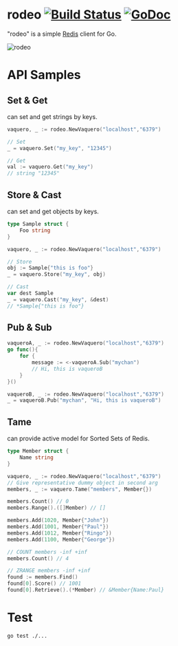 # rodeo [![Build Status](https://travis-ci.org/otiai10/rodeo.svg?branch=master)](https://travis-ci.org/otiai10/rodeo) [![GoDoc](https://godoc.org/github.com/otiai10/rodeo?status.png)](https://godoc.org/github.com/otiai10/rodeo)

"rodeo" is a simple [Redis](http://redis.io/) client for Go.

![rodeo](https://cloud.githubusercontent.com/assets/931554/3240193/73767b3a-f120-11e3-8fea-2ea46ab55cc6.png)

# API Samples
## Set & Get
can set and get strings by keys.
```go
vaquero, _ := rodeo.NewVaquero("localhost","6379")

// Set
_ = vaquero.Set("my_key", "12345")

// Get
val := vaquero.Get("my_key")
// string "12345"
```
## Store & Cast
can set and get objects by keys.
```go
type Sample struct {
    Foo string
}

vaquero, _ := rodeo.NewVaquero("localhost","6379")

// Store
obj := Sample{"this is foo"}
_ = vaquero.Store("my_key", obj)

// Cast
var dest Sample
_ = vaquero.Cast("my_key", &dest)
// *Sample{"this is foo"}
```
## Pub & Sub
```go
vaqueroA, _ := rodeo.NewVaquero("localhost","6379")
go func(){
    for {
        message := <-vaqueroA.Sub("mychan")
        // Hi, this is vaqueroB
    }
}()

vaqueroB, _ := rodeo.NewVaquero("localhost","6379")
_ = vaqueroB.Pub("mychan", "Hi, this is vaqueroB")
```
## Tame
can provide active model for Sorted Sets of Redis.
```go
type Member struct {
    Name string
}

vaquero, _ := rodeo.NewVaquero("localhost","6379")
// Give representative dummy object in second arg
members, _ := vaquero.Tame("members", Member{})

members.Count() // 0
members.Range().([]Member) // []

members.Add(1020, Member{"John"})
members.Add(1001, Member{"Paul"})
members.Add(1012, Member{"Ringo"})
members.Add(1100, Member{"George"})

// COUNT members -inf +inf
members.Count() // 4

// ZRANGE members -inf +inf
found := members.Find()
found[0].Score() // 1001
found[0].Retrieve().(*Member) // &Member{Name:Paul}
```

# Test
```sh
go test ./...
```
